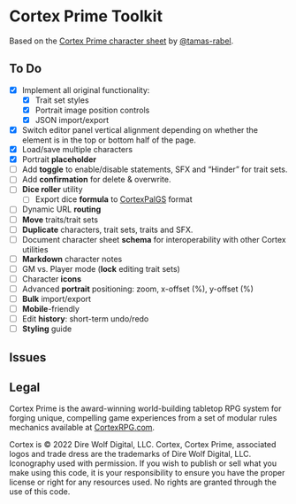 # Cortex Prime Toolkit

Based on the [Cortex Prime character sheet](https://tamas-rabel.github.io/cortex/sheet.html) by [@tamas-rabel](https://github.com/tamas-rabel/tamas-rabel.github.io).

## To Do

- [x] Implement all original functionality:
  - [x] Trait set styles
  - [x] Portrait image position controls
  - [x] JSON import/export
- [x] Switch editor panel vertical alignment depending on whether the element is in the top or bottom half of the page.
- [x] Load/save multiple characters
- [x] Portrait **placeholder**
- [ ] Add **toggle** to enable/disable statements, SFX and “Hinder” for trait sets.
- [ ] Add **confirmation** for delete & overwrite.
- [ ] **Dice roller** utility
  - [ ] Export dice **formula** to [CortexPalGS](https://github.com/lynn0702/CortexPalGS) format
- [ ] Dynamic URL **routing**
- [ ] **Move** traits/trait sets
- [ ] **Duplicate** characters, trait sets, traits and SFX.
- [ ] Document character sheet **schema** for interoperability with other Cortex utilities
- [ ] **Markdown** character notes
- [ ] GM vs. Player mode (**lock** editing trait sets)
- [ ] Character **icons**
- [ ] Advanced **portrait** positioning: zoom, x-offset (%), y-offset (%)
- [ ] **Bulk** import/export
- [ ] **Mobile**-friendly
- [ ] Edit **history**: short-term undo/redo
- [ ] **Styling** guide

## Issues

## Legal

Cortex Prime is the award-winning world-building tabletop RPG system for forging unique, compelling game experiences from a set of modular rules mechanics available at [CortexRPG.com](https://www.cortexrpg.com).

Cortex is © 2022 Dire Wolf Digital, LLC. Cortex, Cortex Prime, associated logos and trade dress are the trademarks of Dire Wolf Digital, LLC. Iconography used with permission. If you wish to publish or sell what you make using this code, it is your responsibility to ensure you have the proper license or right for any resources used. No rights are granted through the use of this code.
